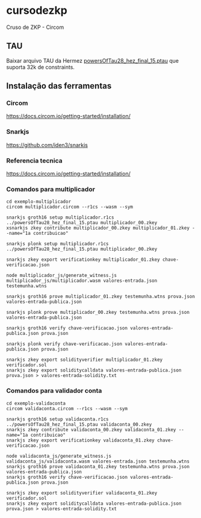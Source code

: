 # cursodezkp
Cruso de ZKP - Circom

## TAU

Baixar arquivo TAU da Hermez [powersOfTau28_hez_final_15.ptau](https://hermez.s3-eu-west-1.amazonaws.com/powersOfTau28_hez_final_15.ptau) que suporta 32k de constraints.

## Instalação das ferramentas

### Circom

https://docs.circom.io/getting-started/installation/

### Snarkjs

https://github.com/iden3/snarkjs

### Referencia tecnica

https://docs.circom.io/getting-started/installation/

### Comandos para multiplicador

```shell
cd exemplo-multiplicador
circom multiplicador.circom --r1cs --wasm --sym

snarkjs groth16 setup multiplicador.r1cs ../powersOfTau28_hez_final_15.ptau multiplicador_00.zkey
xsnarkjs zkey contribute multiplicador_00.zkey multiplicador_01.zkey --name="1a contribuicao"

snarkjs plonk setup multiplicador.r1cs ../powersOfTau28_hez_final_15.ptau multiplicador_00.zkey

snarkjs zkey export verificationkey multiplicador_01.zkey chave-verificacao.json

node multiplicador_js/generate_witness.js multiplicador_js/multiplicador.wasm valores-entrada.json testemunha.wtns

snarkjs groth16 prove multiplicador_01.zkey testemunha.wtns prova.json valores-entrada-publica.json

snarkjs plonk prove multiplicador_00.zkey testemunha.wtns prova.json valores-entrada-publica.json

snarkjs groth16 verify chave-verificacao.json valores-entrada-publica.json prova.json

snarkjs plonk verify chave-verificacao.json valores-entrada-publica.json prova.json 

snarkjs zkey export solidityverifier multiplicador_01.zkey verificador.sol
snarkjs zkey export soliditycalldata valores-entrada-publica.json prova.json > valores-entrada-solidity.txt
```

### Comandos para validador conta

```shell
cd exemplo-validaconta
circom validaconta.circom --r1cs --wasm --sym

snarkjs groth16 setup validaconta.r1cs ../powersOfTau28_hez_final_15.ptau validaconta_00.zkey
snarkjs zkey contribute validaconta_00.zkey validaconta_01.zkey --name="1a contribuicao"
snarkjs zkey export verificationkey validaconta_01.zkey chave-verificacao.json

node validaconta_js/generate_witness.js validaconta_js/validaconta.wasm valores-entrada.json testemunha.wtns
snarkjs groth16 prove validaconta_01.zkey testemunha.wtns prova.json valores-entrada-publica.json
snarkjs groth16 verify chave-verificacao.json valores-entrada-publica.json prova.json 

snarkjs zkey export solidityverifier validaconta_01.zkey verificador.sol
snarkjs zkey export soliditycalldata valores-entrada-publica.json prova.json > valores-entrada-solidity.txt
```